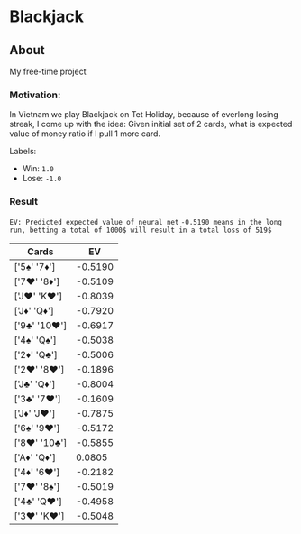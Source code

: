 # Blackjack

## About
My free-time project

### Motivation:
In Vietnam we play Blackjack on Tet Holiday, because of everlong losing streak, I come up with the idea: Given initial set of 2 cards, what is expected value of money ratio if I pull 1 more card. 

Labels: 
  * Win: `1.0`
  * Lose: `-1.0`

### Result

`EV: Predicted expected value of neural net`
`-0.5190 means in the long run, betting a total of 1000$ will result in a total loss of 519$`

|Cards      |EV       |
|----     |       ----|
| ['5♠' '7♦']  | -0.5190| 
| ['7♥' '8♦']  | -0.5109| 
| ['J♥' 'K♥']  | -0.8039| 
| ['J♦' 'Q♦']  | -0.7920| 
| ['9♣' '10♥'] | -0.6917| 
| ['4♠' 'Q♠']  | -0.5038| 
| ['2♦' 'Q♣']  | -0.5006| 
| ['2♥' '8♥']  | -0.1896| 
| ['J♣' 'Q♦']  | -0.8004| 
| ['3♣' '7♥']  | -0.1609| 
| ['J♦' 'J♥']  | -0.7875| 
| ['6♠' '9♥']  | -0.5172| 
| ['8♥' '10♣'] | -0.5855| 
| ['A♦' 'Q♦']  | 0.0805 | 
| ['4♦' '6♥']  | -0.2182| 
| ['7♥' '8♠']  | -0.5019| 
| ['4♣' 'Q♥']  | -0.4958| 
| ['3♥' 'K♥']  | -0.5048| 

